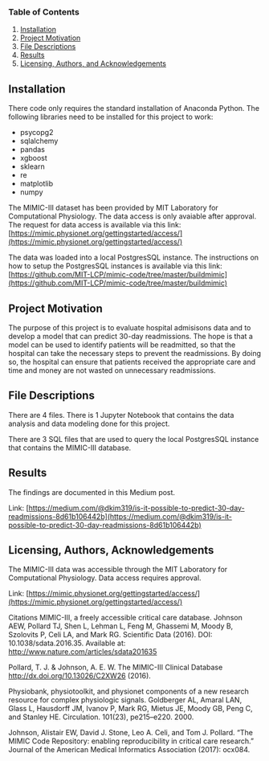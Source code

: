 
### Table of Contents

1. [Installation](#installation)
2. [Project Motivation](#motivation)
3. [File Descriptions](#files)
4. [Results](#results)
5. [Licensing, Authors, and Acknowledgements](#licensing)

## Installation <a name="installation"></a>

There code only requires the standard installation of Anaconda Python.  The following libraries need to be installed for this project to work:
- psycopg2
- sqlalchemy
- pandas
- xgboost
- sklearn
- re
- matplotlib
- numpy

The MIMIC-III dataset has been provided by MIT Laboratory for Computational Physiology.  The data access is only avaiable after approval.  The request for data access is available via this link: [https://mimic.physionet.org/gettingstarted/access/](https://mimic.physionet.org/gettingstarted/access/)

The data was loaded into a local PostgresSQL instance.  The instructions on how to setup the PostgresSQL instances is available via this link: [https://github.com/MIT-LCP/mimic-code/tree/master/buildmimic](https://github.com/MIT-LCP/mimic-code/tree/master/buildmimic)

## Project Motivation<a name="motivation"></a>

The purpose of this project is to evaluate hospital admisisons data and to develop a model that can predict 30-day readmissions.  The hope is that a model can be used to identify patients will be readmitted, so that the hospital can take the necessary steps to prevent the readmissions.  By doing so, the hospital can ensure that patients received the appropriate care and time and money are not wasted on unnecessary readmissions.

## File Descriptions <a name="files"></a>

There are 4 files.  There is 1 Jupyter Notebook that contains the data analysis and data modeling done for this project.  

There are 3 SQL files that are used to query the local PostgresSQL instance that contains the MIMIC-III database.

## Results<a name="results"></a>

The findings are documented in this Medium post. 

Link: [https://medium.com/@dkim319/is-it-possible-to-predict-30-day-readmissions-8d61b106442b](https://medium.com/@dkim319/is-it-possible-to-predict-30-day-readmissions-8d61b106442b)

## Licensing, Authors, Acknowledgements<a name="licensing"></a>

The MIMIC-III data was accessible through the MIT Laboratory for Computational Physiology.  Data access requires approval. 

Link: [https://mimic.physionet.org/gettingstarted/access/](https://mimic.physionet.org/gettingstarted/access/)

Citations
MIMIC-III, a freely accessible critical care database. Johnson AEW, Pollard TJ, Shen L, Lehman L, Feng M, 
Ghassemi M, Moody B, Szolovits P, Celi LA, and Mark RG. Scientific Data (2016). DOI: 10.1038/sdata.2016.35. 
Available at: http://www.nature.com/articles/sdata201635

Pollard, T. J. & Johnson, A. E. W. The MIMIC-III Clinical Database http://dx.doi.org/10.13026/C2XW26 (2016).

Physiobank, physiotoolkit, and physionet components of a new research resource for complex physiologic signals. 
Goldberger AL, Amaral LAN, Glass L, Hausdorff JM, Ivanov P, Mark RG, Mietus JE, Moody GB, Peng C, and Stanley HE. 
Circulation. 101(23), pe215–e220. 2000.

Johnson, Alistair EW, David J. Stone, Leo A. Celi, and Tom J. Pollard. “The MIMIC Code Repository: enabling 
reproducibility in critical care research.” Journal of the American Medical Informatics Association (2017): ocx084.
